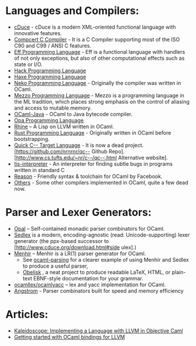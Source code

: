 # Languages and Compilers:

* [cDuce](http://www.cduce.org/)  - cDuce is a modern XML-oriented functional language with innovative features.
* [Compcert C Compiler](http://compcert.inria.fr/)  - It is a C Compiler supporting most of the ISO C90 and C99 / ANSI C  features.
* [Eff Programming Language](http://www.eff-lang.org/)  - Eff is a functional language with handlers of not only exceptions, but also of other computational effects such as state or I/O.
* [Hack Programming Language](http://hacklang.org/) 
* [Haxe Programming Language](http://haxe.org/) 
* [Neko Programming Language](http://nekovm.org)  - Originally the compiler was written in OCaml.
* [Mezzo Programming Language](http://protz.github.io/mezzo/)  - Mezzo is a programming language in the ML tradition, which places strong emphasis on the control of aliasing and access to mutable memory.
* [OCaml-Java](http://www.ocamljava.org)  - OCaml to Java bytecode compiler.
* [Opa Programming Language](http://opalang.org/) 
* [Rhine](https://github.com/artagnon/rhine-ml)  – A Lisp on LLVM written in OCaml.
* [Rust Programming Language](http://rust-lang.org)  - Originally written in OCaml before bootstrapping.
* [Quick C-- Target Language](http://www.cminusminus.org/)  - It is now a dead project. [https://github.com/nrnrnr/qc-- Github Repo]. [http://www.cs.tufts.edu/~nr/c--/qc--.html Alternative website].
* [tis-interpreter](https://github.com/TrustInSoft/tis-interpreter)  - An interpreter for finding subtle bugs in programs written in standard C
* [Reason](http://facebook.github.io/reason/)  - Friendly syntax & toolchain for OCaml by Facebook.
* [Others](http://caml.inria.fr/cgi-bin/hump.en.cgi?sort=0&browse=88)  - Some other compilers implemented in OCaml, quite a few dead now.

# Parser and Lexer Generators:

* [Opal](https://github.com/pyrocat101/opal)  – Self-contained monadic parser combinators for OCaml.
* [Sedlex](https://github.com/alainfrisch/sedlex)  is a modern, encoding-agnostic (read: Unicode-supporting) lexer generator (the ppx-based successor to [http://www.cduce.org/download.html#side ulex].)
* [Menhir](http://gallium.inria.fr/~fpottier/menhir)  – Menhir is a LR(1) parser generator for OCaml.
  * See [ocaml-parsing](https://github.com/smolkaj/ocaml-parsing)  for a clearer example of using Menhir and Sedlex to produce a useful parser,
  * [Obelisk](https://github.com/Lelio-Brun/Obelisk) , a neat project to produce readable LaTeX, HTML, or plain-text EBNF-style documentation for your grammar.
* [ocamllex/ocamlyacc](http://caml.inria.fr/pub/docs/manual-ocaml-4.01/lexyacc.html)  – lex and yacc implementation for OCaml.
* [Angstrom](https://github.com/inhabitedtype/angstrom)  - Parser combinators built for speed and memory efficiency

# Articles:

* [Kaleidoscope: Implementing a Language with LLVM in Objective Caml](http://llvm.org/docs/tutorial/OCamlLangImpl1.html) 
* [Getting started with OCaml bindings for LLVM](http://nopaniers.calepin.co/getting-started-with-ocaml-bindings-for-llvm.html) 
